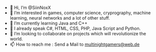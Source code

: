 - 👋 Hi, I’m @SiinNoxX
- 👀 I’m interested in games, computer science, cryprography, machine learning, neural networks and a lot of other stuff.
- 🌱 I’m currently learning Java and C++
- 🌱 I already speak C#, HTML, CSS, PHP, Java Script and Python. 
- 💞️ I’m looking to collaborate on projects which will revolutionize the world.
- 📫 How to reach me : Send a Mail to multinightgamers@web.de

<!---
SiinNoxX/SiinNoxX is a ✨ special ✨ repository because its `README.md` (this file) appears on your GitHub profile.
You can click the Preview link to take a look at your changes.
--->
